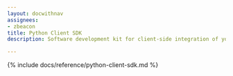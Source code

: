 ```yaml
---
layout: docwithnav
assignees:
- zbeacon
title: Python Client SDK
description: Software development kit for client-side integration of your Python projects

---
```


{% include docs/reference/python-client-sdk.md %}
